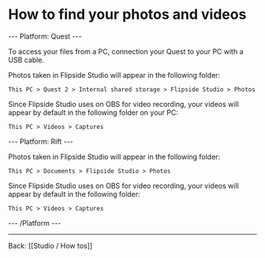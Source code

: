 # How to find your photos and videos

--- Platform: Quest ---

To access your files from a PC, connection your Quest to your PC with a USB cable.

Photos taken in Flipside Studio will appear in the following folder:

```
This PC > Quest 2 > Internal shared storage > Flipside Studio > Photos
```

Since Flipside Studio uses on OBS for video recording, your videos will appear by default in the following folder on your PC:

```
This PC > Videos > Captures
```

--- Platform: Rift ---

Photos taken in Flipside Studio will appear in the following folder:

```
This PC > Documents > Flipside Studio > Photos
```

Since Flipside Studio uses on OBS for video recording, your videos will appear by default in the following folder:

```
This PC > Videos > Captures
```

<!-- --- Platform: SteamVR ---

Photos taken in Flipside Studio will appear in the following folder:

```
This PC > Documents > Flipside Studio > Photos
```

Since Flipside Studio uses on OBS for video recording, your videos will appear by default in the following folder:

```
This PC > Videos > Captures
``` -->

--- /Platform ---

---

Back: [[Studio / How tos]]
